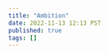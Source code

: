 ```yaml
---
title: "Ambition"
date: 2022-11-13 12:13 PST
published: true
tags: []
---
```




<blockquote markdown="1">



</blockquote>
